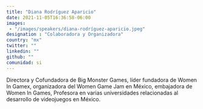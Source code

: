 ```yaml
---
title: "Diana Rodríguez Aparicio"
date: 2021-11-05T16:36:58-06:00
images: 
 - "/images/speakers/diana-rodríguez-aparicio.jpeg"
designation : "Colaboradora y Organizadora"
country: "mx"
twitter: ""
linkedin: ""
github: ""
comunidad: si
---
```


Directora y Cofundadora de Big Monster Games, líder fundadora de Women In Gamex, organizadora del Women Game Jam en México, embajadora de Women In Games, Profesora en varias universidades relacionadas al desarrollo de videojuegos en México.
